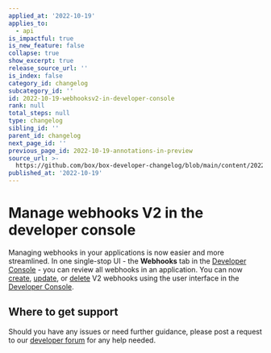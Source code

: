 ```yaml
---
applied_at: '2022-10-19'
applies_to:
  - api
is_impactful: true
is_new_feature: false
collapse: true
show_excerpt: true
release_source_url: ''
is_index: false
category_id: changelog
subcategory_id: ''
id: 2022-10-19-webhooksv2-in-developer-console
rank: null
total_steps: null
type: changelog
sibling_id: ''
parent_id: changelog
next_page_id: ''
previous_page_id: 2022-10-19-annotations-in-preview
source_url: >-
  https://github.com/box/box-developer-changelog/blob/main/content/2022/10-19-webhooksv2-in-developer-console.md
published_at: '2022-10-19'
---
```

# Manage webhooks V2 in the developer console

Managing webhooks in your applications is now easier and more streamlined.
In one single-stop UI - the **Webhooks** tab in the
[Developer Console][console] - you can review all webhooks in an
application. You can now [create][1], [update][2], or [delete][3] V2 webhooks
using the user interface in the [Developer Console][console].

## Where to get support

Should you have any issues or need further guidance, please post a request to
our [developer forum][5] for any help needed.

[1]: g://webhooks/v2/create-v2
[2]: g://webhooks/v2/update-v2
[3]: g://webhooks/v2/delete-v2
[4]: https://support.box.com/hc/en-us/sections/360009473734-Box-Partner-Resources
[5]: https://support.box.com/hc/en-us/community/topics/360001932973-Platform-and-Developer-Forum
[console]: https://app.box.com/developers/console